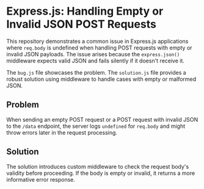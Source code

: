 # Express.js: Handling Empty or Invalid JSON POST Requests

This repository demonstrates a common issue in Express.js applications where `req.body` is undefined when handling POST requests with empty or invalid JSON payloads.  The issue arises because the `express.json()` middleware expects valid JSON and fails silently if it doesn't receive it.

The `bug.js` file showcases the problem. The `solution.js` file provides a robust solution using middleware to handle cases with empty or malformed JSON.

## Problem

When sending an empty POST request or a POST request with invalid JSON to the `/data` endpoint, the server logs `undefined` for `req.body` and might throw errors later in the request processing.

## Solution

The solution introduces custom middleware to check the request body's validity before proceeding.  If the body is empty or invalid, it returns a more informative error response.